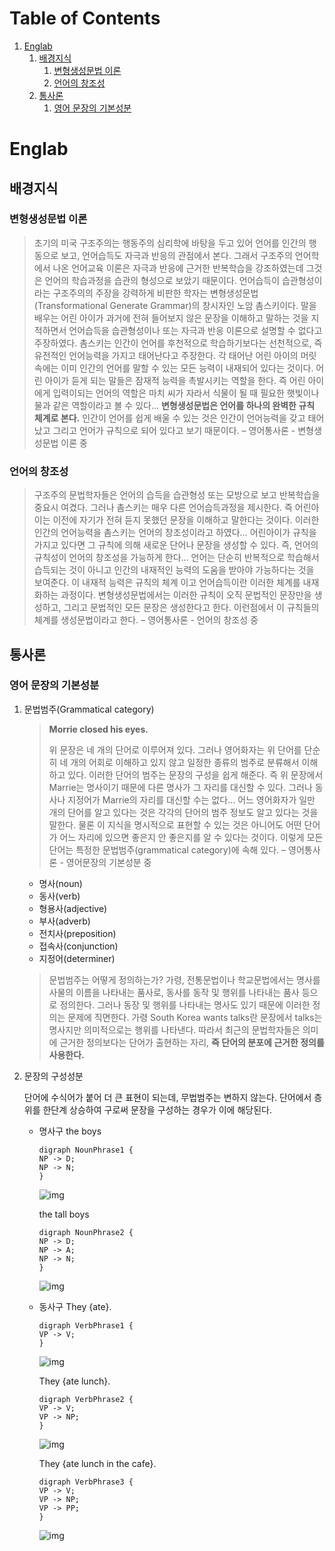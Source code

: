 
# Table of Contents

1.  [Englab](#org57e00f4)
    1.  [배경지식](#org750c07b)
        1.  [변형생성문법 이론](#org8ca7ce5)
        2.  [언어의 창조성](#org70578af)
    2.  [통사론](#org1715861)
        1.  [영어 문장의 기본성분](#orgcd7b7a1)


<a id="org57e00f4"></a>

# Englab


<a id="org750c07b"></a>

## 배경지식


<a id="org8ca7ce5"></a>

### 변형생성문법 이론

> 초기의 미국 구조주의는 행동주의 심리학에 바탕을 두고 있어 언어를 인간의 행동으로 보고, 언어습득도 자극과 반응의 관점에서 본다. 
> 그래서 구조주의 언어학에서 나온 언어교육 이론은 자극과 반응에 근거한 반복학습을 강조하였는데 그것은 언어의 학습과정을 습관의 형성으로 보았기 때문이다. 
> 언어습득이 습관형성이라는 구조주의의 주장을 강력하게 비판한 학자는 변형생성문법(Transformational Generate Grammar)의 창시자인 노암 촘스키이다. 
> 말을 배우는 어린 아이가 과거에 전혀 들어보지 않은 문장을 이해하고 말하는 것을 지적하면서 언어습득을 습관형성이나 또는 자극과 반응 이론으로 설명할 수 없다고 주장하였다.
> 촘스키는 인간이 언어를 후천적으로 학습하기보다는 선천적으로, 즉 유전적인 언어능력을 가지고 태어난다고 주장한다. 각 태어난 어린 아이의 머릿속에는 이미 인간의 언어를 말할 수 있는 모든 능력이 내재되어 있다는 것이다. 
> 어린 아이가 듣게 되는 말들은 잠재적 능력을 촉발시키는 역할을 한다. 즉 어린 아이에게 입력이되는 언어의 역할은 마치 씨가 자라서 식물이 될 때 필요한 햇빛이나 물과 같은 역할이라고 볼 수 있다&#x2026;
> **변형생성문법은 언어를 하나의 완벽한 규칙 체계로 본다.** 인간이 언어를 쉽게 배울 수 있는 것은 인간이 언어능력을 갖고 태어났고 그리고 언어가 규칙으로 되어 있다고 보기 때문이다. &#x2013; 영어통사론 - 변형생성문법 이론 중


<a id="org70578af"></a>

### 언어의 창조성

> 구조주의 문법학자들은 언어의 습득을 습관형성 또는 모방으로 보고 반복학습을 중요시 여겼다. 그러나 촘스키는 매우 다른 언어습득과정을 제시한다. 
> 즉 어린아이는 이전에 자기가 전혀 듣지 못했던 문장을 이해하고 말한다는 것이다. 이러한 인간의 언어능력을 촘스키는 언어의 창조성이라고 하였다&#x2026; 어린아이가 규칙을 가지고 있다면 그 규칙에 의해 새로운 단어나 문장을 
> 생성할 수 있다. 즉, 언어의 규칙성이 언어의 창조성을 가능하게 한다&#x2026; 언어는 단순히 반복적으로 학습해서 습득되는 것이 아니고 인간의 내재적인 능력의 도움을 받아야 가능하다는 것을 보여준다. 이 내재적 능력은 규칙의 체계
> 이고 언어습득이란 이러한 체계를 내재화하는 과정이다. 변형생성문법에서는 이러한 규칙이 오직 문법적인 문장만을 생성하고, 그리고 문법적인 모든 문장은 생성한다고 한다. 이런점에서 이 규칙들의 체계를 생성문법이라고 한다. &#x2013; 영어통사론 - 언어의 창조성 중


<a id="org1715861"></a>

## 통사론


<a id="orgcd7b7a1"></a>

### 영어 문장의 기본성분

1.  문법범주(Grammatical category)

    > **Morrie closed his eyes.**
    > 
    > 위 문장은 네 개의 단어로 이루어져 있다. 그러나 영어화자는 위 단어를 단순히 네 개의 어회로 이해하고 있지 않고 일정한 종류의 범주로 분류해서 이해하고 있다.
    > 이러한 단어의 범주는 문장의 구성을 쉽게 해준다. 즉 위 문장에서 Marrie는 명사이기 때문에 다른 명사가 그 자리를 대신할 수 있다. 그러나 동사나 지정어가 Marrie의 자리를 대신할 수는 없다&#x2026;
    > 어느 영어화자가 일만 개의 단어를 알고 있다는 것은 각각의 단어의 범주 정보도 알고 있다는 것을 말한다. 물론 이 지식을 명시적으로 표현할 수 있는 것은 아니어도 어떤 단어가 어느 자리에 있으면 좋은지 안 좋은지를 
    > 알 수 있다는 것이다. 이렇게 모든 단어는 특정한 문법범주(grammatical category)에 속해 있다. &#x2013; 영어통사론 - 영어문장의 기본성분 중
    
    -   명사(noun)
    -   동사(verb)
    -   형용사(adjective)
    -   부사(adverb)
    -   전치사(preposition)
    -   접속사(conjunction)
    -   지정어(determiner)
    
    > 문법범주는 어떻게 정의하는가? 가령, 전통문법이나 학교문법에서는 명사를 사물의 이름을 나타내는 품사로, 동사를 동작 및 행위를 나타내는 품사 등으로 정의한다. 그러나 동장 및 행위를 나타내는 명사도 있기 때문에
    > 이러한 정의는 문제에 직면한다. 가령 South Korea wants talks란 문장에서 talks는 명사지만 의미적으로는 행위를 나타낸다. 따라서 최근의 문법학자들은 의미에 근거한 정의보다는 단어가 출현하는 자리,
    > **즉 단어의 분포에 근거한 정의를 사용한다.**

2.  문장의 구성성분

    단어에 수식어가 붙어 더 큰 표현이 되는데, 무법범주는 변하지 않는다. 단어에서 층위를 한단계 상승하여 구로써 문장을 구성하는 경우가 이에 해당된다.
    
    -   명사구
        the boys
        
            digraph NounPhrase1 {
            NP -> D;
            NP -> N;
            }
        
        ![img](images/noun-phrase1.svg)
        
        the tall boys
        
            digraph NounPhrase2 {
            NP -> D;
            NP -> A;
            NP -> N;
            }
        
        ![img](images/noun-phrase2.svg)
    
    -   동사구
        They {ate}.
        
            digraph VerbPhrase1 {
            VP -> V;
            }
        
        ![img](images/verb-phrase1.svg)
        
        They {ate lunch}.
        
            digraph VerbPhrase2 {
            VP -> V;
            VP -> NP;
            }
        
        ![img](images/verb-phrase2.svg)
        
        They {ate lunch in the cafe}.
        
            digraph VerbPhrase3 {
            VP -> V;
            VP -> NP;
            VP -> PP;
            }
        
        ![img](images/verb-phrase3.svg)

